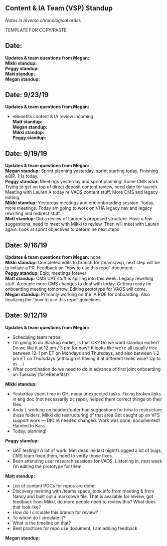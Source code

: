 ## Content & IA Team (VSP) Standup

_Notes in reverse chronological order._

TEMPLATE FOR COPY/PASTE<br>

## **Date:**<br>
**Updates & team questions from Megan:**<br>
**Mikki standup:**<br> 
**Peggy standup:**<br>
**Matt standup:**<br> 
**Megan standup:**<br>

## **Date:** 9/23/19<br>
**Updates & team questions from Megan:**
- eBenefits content & IA review incoming <br>
**Matt standup:**<br> 
**Megan standup:**<br>
**Mikki standup:**<br> 
**Peggy standup:**<br>

## **Date:** 9/19/19<br>
**Updates & team questions from Megan:**<br>
**Megan standup:** Sprint planning yesterday, sprint starting today. Finishing eQIP. 1:1s today.<br>
**Peggy standup:** Meetings yesterday and sprint planning! Some CMS work. Trying to get on top of direct deposit content review, need date for launch. Meeting with Lauren A today re VAOS content stuff. More CMS and legacy editing.<br>
**Mikki standup:** Yesterday meetings and one onboarding session. Today, more meetings. Today am going to work on VHA legacy nav and legacy rewriting and redirect stuff.<br> 
**Matt standup:** Did a review of Lauren's proposed structure. Have a few suggestions, need to meet with Mikki to review. Then will meet with Lauren again. Look at sprint objectives to determine next steps.<br> 

## **Date:** 9/16/19<br>
**Updates & team questions from Megan:** none<br>
**Mikki standup:** Completed edits to branch for /teams/vsp, next step will be to initiate a PR. Feedback on “how to use this repo” document.<br> 
**Peggy standup:** Eqip, meetings forever<br>
**Matt standup:** CMS UAT stuff is spilling into this week. Legacy rewriting stuff. A couple more CMS changes to deal with today. Getting ready for onboarding meeting tomorrow. Editing prototype for VAOS will come.<br> 
**Megan standup:** Primarily working on the IA ROE for onboarding. Also finalizing the “how to use this repo” guidelines. <br>

## **Date:** 9/12/19<br>
**Updates & team questions from Megan:**
- Scheduling team retros
- I’m going to do Slackup earlier, is that OK? Do we want standup earlier? Do we like it at 12 pm / 3 pm for now? It looks like we’re all usually free between 12-1 pm ET on Mondays and Thursdays, and also between 1-2 pm ET on Thursdays (although is having it at different times wise? Up to us …)
- What coordination do we need to do in advance of first joint onboarding on Tuesday (for eBenefits)?

**Mikki standup:**
- Yesterday spent time in GH, many unexpected tasks. Fixing broken links in eng doc (not necessarily bc repo), helped them correct things on their files. 
- Andy L working on header/footer had suggestions for how to restructure those folders. Mikki did restructuring of that area
Got caught up on VFS support work — DIC IA needed changed. Work was done, documented! Handed to Kara. 
- Today, planning!

**Peggy standup:**
- UAT testing!! A lot of work. Met deadline last night! Logged a lot of bugs, CMS team fixed them, need to verify those fixes.
- Been attending user research sessions for VAOS. Listening in, next week I’m editing the prototype for them.

**Matt standup:**
- List of content POCs for repos are done! 
- Discovery meeting with /teams space, took info from meeting & from Nancy and built out a markdown file. That is available for review, got feedback from Mikki, do more people need to review this? What does that look like?
- How do I circulate this branch for review? 
- To whom do I circulate it? 
- What is the timeline on that?
- Best practices for repo use document, I am adding feedback


**Megan standup:**<br>
